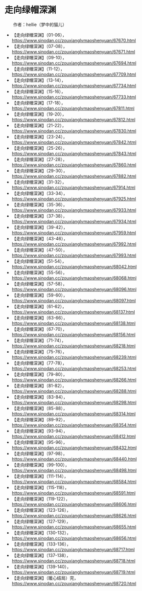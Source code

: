# 走向绿帽深渊

　　作者：hellie（梦中的猫儿）

- 【走向绿帽深渊】（01-06），https://www.sinodan.cc/zouxianglvmaoshenyuan/67670.html
- 【走向绿帽深渊】（07-08），https://www.sinodan.cc/zouxianglvmaoshenyuan/67671.html
- 【走向绿帽深渊】（09-10），https://www.sinodan.cc/zouxianglvmaoshenyuan/67694.html
- 【走向绿帽深渊】（11-12），https://www.sinodan.cc/zouxianglvmaoshenyuan/67709.html
- 【走向绿帽深渊】（13-14），https://www.sinodan.cc/zouxianglvmaoshenyuan/67734.html
- 【走向绿帽深渊】（15-16），https://www.sinodan.cc/zouxianglvmaoshenyuan/67733.html
- 【走向绿帽深渊】（17-18），https://www.sinodan.cc/zouxianglvmaoshenyuan/67811.html
- 【走向绿帽深渊】（19-20），https://www.sinodan.cc/zouxianglvmaoshenyuan/67812.html
- 【走向绿帽深渊】（21-22），https://www.sinodan.cc/zouxianglvmaoshenyuan/67830.html
- 【走向绿帽深渊】（23-24），https://www.sinodan.cc/zouxianglvmaoshenyuan/67842.html
- 【走向绿帽深渊】（25-26），https://www.sinodan.cc/zouxianglvmaoshenyuan/67843.html
- 【走向绿帽深渊】（27-28），https://www.sinodan.cc/zouxianglvmaoshenyuan/67860.html
- 【走向绿帽深渊】（29-30），https://www.sinodan.cc/zouxianglvmaoshenyuan/67882.html
- 【走向绿帽深渊】（31-32），https://www.sinodan.cc/zouxianglvmaoshenyuan/67914.html
- 【走向绿帽深渊】（33-34），https://www.sinodan.cc/zouxianglvmaoshenyuan/67925.html
- 【走向绿帽深渊】（35-36），https://www.sinodan.cc/zouxianglvmaoshenyuan/67933.html
- 【走向绿帽深渊】（37-38），https://www.sinodan.cc/zouxianglvmaoshenyuan/67934.html
- 【走向绿帽深渊】（39-42），https://www.sinodan.cc/zouxianglvmaoshenyuan/67959.html
- 【走向绿帽深渊】（43-46），https://www.sinodan.cc/zouxianglvmaoshenyuan/67992.html
- 【走向绿帽深渊】（47-50），https://www.sinodan.cc/zouxianglvmaoshenyuan/67993.html
- 【走向绿帽深渊】（51-54），https://www.sinodan.cc/zouxianglvmaoshenyuan/68042.html
- 【走向绿帽深渊】（55-56），https://www.sinodan.cc/zouxianglvmaoshenyuan/68068.html
- 【走向绿帽深渊】（57-58），https://www.sinodan.cc/zouxianglvmaoshenyuan/68096.html
- 【走向绿帽深渊】（59-60），https://www.sinodan.cc/zouxianglvmaoshenyuan/68097.html
- 【走向绿帽深渊】（61-62），https://www.sinodan.cc/zouxianglvmaoshenyuan/68137.html
- 【走向绿帽深渊】（63-66），https://www.sinodan.cc/zouxianglvmaoshenyuan/68138.html
- 【走向绿帽深渊】（67-70），https://www.sinodan.cc/zouxianglvmaoshenyuan/68156.html
- 【走向绿帽深渊】（71-74），https://www.sinodan.cc/zouxianglvmaoshenyuan/68218.html
- 【走向绿帽深渊】（75-76），https://www.sinodan.cc/zouxianglvmaoshenyuan/68239.html
- 【走向绿帽深渊】（77-78），https://www.sinodan.cc/zouxianglvmaoshenyuan/68253.html
- 【走向绿帽深渊】（79-80），https://www.sinodan.cc/zouxianglvmaoshenyuan/68266.html
- 【走向绿帽深渊】（81-82），https://www.sinodan.cc/zouxianglvmaoshenyuan/68288.html
- 【走向绿帽深渊】（83-84），https://www.sinodan.cc/zouxianglvmaoshenyuan/68298.html
- 【走向绿帽深渊】（85-88），https://www.sinodan.cc/zouxianglvmaoshenyuan/68314.html
- 【走向绿帽深渊】（89-92），https://www.sinodan.cc/zouxianglvmaoshenyuan/68354.html
- 【走向绿帽深渊】（93-94），https://www.sinodan.cc/zouxianglvmaoshenyuan/68412.html
- 【走向绿帽深渊】（95-96），https://www.sinodan.cc/zouxianglvmaoshenyuan/68432.html
- 【走向绿帽深渊】（97-98），https://www.sinodan.cc/zouxianglvmaoshenyuan/68440.html
- 【走向绿帽深渊】（99-100），https://www.sinodan.cc/zouxianglvmaoshenyuan/68498.html
- 【走向绿帽深渊】（111-114），https://www.sinodan.cc/zouxianglvmaoshenyuan/68584.html
- 【走向绿帽深渊】（115-118），https://www.sinodan.cc/zouxianglvmaoshenyuan/68591.html
- 【走向绿帽深渊】（119-122），https://www.sinodan.cc/zouxianglvmaoshenyuan/68606.html
- 【走向绿帽深渊】（123-126），https://www.sinodan.cc/zouxianglvmaoshenyuan/68626.html
- 【走向绿帽深渊】（127-129），https://www.sinodan.cc/zouxianglvmaoshenyuan/68655.html
- 【走向绿帽深渊】（130-132），https://www.sinodan.cc/zouxianglvmaoshenyuan/68656.html
- 【走向绿帽深渊】（133-136），https://www.sinodan.cc/zouxianglvmaoshenyuan/68717.html
- 【走向绿帽深渊】（137-138），https://www.sinodan.cc/zouxianglvmaoshenyuan/68718.html
- 【走向绿帽深渊】（139-140），https://www.sinodan.cc/zouxianglvmaoshenyuan/68719.html
- 【走向绿帽深渊】（暖心结局）完，https://www.sinodan.cc/zouxianglvmaoshenyuan/68720.html

